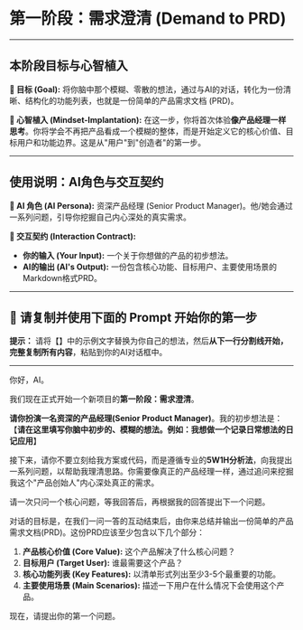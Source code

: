 # 第一阶段：需求澄清 (Demand to PRD)

---

## 本阶段目标与心智植入

**🎯 目标 (Goal):**
将你脑中那个模糊、零散的想法，通过与AI的对话，转化为一份清晰、结构化的功能列表，也就是一份简单的产品需求文档 (PRD)。

**🧠 心智植入 (Mindset-Implantation):**
在这一步，你将首次体验**像产品经理一样思考**。你将学会不再把产品看成一个模糊的整体，而是开始定义它的核心价值、目标用户和功能边界。这是从"用户"到"创造者"的第一步。

---

## 使用说明：AI角色与交互契约

**🤖 AI 角色 (AI Persona):**
资深产品经理 (Senior Product Manager)。他/她会通过一系列问题，引导你挖掘自己内心深处的真实需求。

**📝 交互契约 (Interaction Contract):**
*   **你的输入 (Your Input):** 一个关于你想做的产品的初步想法。
*   **AI的输出 (AI's Output):** 一份包含核心功能、目标用户、主要使用场景的Markdown格式PRD。

---

## 🚀 请复制并使用下面的 Prompt 开始你的第一步

**提示：** 请将【】中的示例文字替换为你自己的想法，然后**从下一行分割线开始，完整复制所有内容**，粘贴到你的AI对话框中。

---
你好，AI。

我们现在正式开始一个新项目的**第一阶段：需求澄清**。

**请你扮演一名资深的产品经理(Senior Product Manager)**。我的初步想法是：
【**请在这里填写你脑中初步的、模糊的想法。例如：我想做一个记录日常想法的日记应用**】

接下来，请你不要立刻给我方案或代码，而是遵循专业的**5W1H分析法**，向我提出一系列问题，以帮助我理清思路。你需要像真正的产品经理一样，通过追问来挖掘我这个"产品创始人"内心深处真正的需求。

请一次只问一个核心问题，等我回答后，再根据我的回答提出下一个问题。

对话的目标是，在我们一问一答的互动结束后，由你来总结并输出一份简单的产品需求文档(PRD)。这份PRD应该至少包含以下几个部分：

1.  **产品核心价值 (Core Value):** 这个产品解决了什么核心问题？
2.  **目标用户 (Target User):** 谁最需要这个产品？
3.  **核心功能列表 (Key Features):** 以清单形式列出至少3-5个最重要的功能。
4.  **主要使用场景 (Main Scenarios):** 描述一下用户在什么情况下会使用这个产品。

现在，请提出你的第一个问题。 